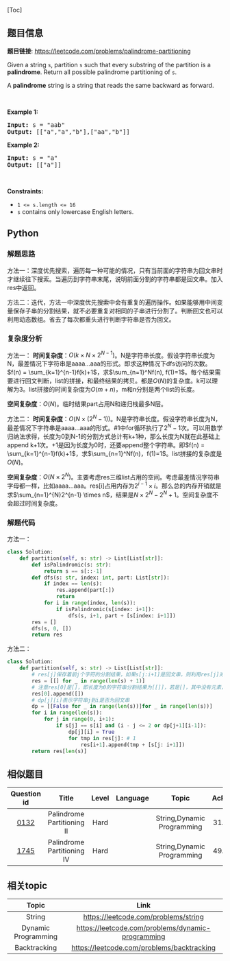 [Toc]
## 题目信息
**题目链接**: https://leetcode.com/problems/palindrome-partitioning
<p>Given a string <code>s</code>, partition <code>s</code> such that every substring of the partition is a <strong>palindrome</strong>. Return all possible palindrome partitioning of <code>s</code>.</p>

<p>A <strong>palindrome</strong> string is a string that reads the same backward as forward.</p>

<p>&nbsp;</p>
<p><strong>Example 1:</strong></p>
<pre><strong>Input:</strong> s = "aab"
<strong>Output:</strong> [["a","a","b"],["aa","b"]]
</pre><p><strong>Example 2:</strong></p>
<pre><strong>Input:</strong> s = "a"
<strong>Output:</strong> [["a"]]
</pre>
<p>&nbsp;</p>
<p><strong>Constraints:</strong></p>

<ul>
	<li><code>1 &lt;= s.length &lt;= 16</code></li>
	<li><code>s</code> contains only lowercase English letters.</li>
</ul>

## Python
### 解题思路
方法一：深度优先搜索，遍历每一种可能的情况，只有当前面的字符串为回文串时才继续往下搜索。当遍历到字符串末尾，说明前面分割的字符串都是回文串。加入res中返回。

方法二：迭代，方法一中深度优先搜索中会有重复的遍历操作。如果能够用中间变量保存子串的分割结果，就不必要重复对相同的子串进行分割了。判断回文也可以利用动态数组。省去了每次都重头进行判断字符串是否为回文。

### 复杂度分析
方法一：
**时间复杂度**：$O(k\times N \times 2^{N-1})$。N是字符串长度。假设字符串长度为N，最差情况下字符串是aaaa...aaa的形式。即求这种情况下dfs访问的次数。$f(n) = \sum_{k=1}^{n-1}f(k)+1$，求$\sum_{n=1}^Nf(n), f(1)=1$。每个结果需要进行回文判断，list的拼接，和最终结果的拷贝。都是$O(N)$的复杂度。k可以理解为3。list拼接的时间复杂度为$O(m+n)$，m和n分别是两个list的长度。

**空间复杂度**：$O(N)$。临时结果part占用N和递归栈最多N层。

方法二：
**时间复杂度**：$O(N \times (2^N-1))$。N是字符串长度。假设字符串长度为N，最差情况下字符串是aaaa...aaa的形式。#1中for循环执行了$2^{N}-1$次。可以用数学归纳法求得，长度为0到N-1的分割方式总计有k+1种，那么长度为N就在此基础上append k+1次。+1是因为长度为0时，还要append整个字符串。即$f(n) = \sum_{k=1}^{n-1}f(k)+1$，求$\sum_{n=1}^Nf(n)，f(1)=1$。list拼接的复杂度是$O(N)$。

**空间复杂度**：$O(N \times 2^{N})$。主要考虑res三维list占用的空间。考虑最差情况字符串字母都一样，比如aaaa...aaa。res[i]占用内存为$2^{i-1} \times i$。那么总的内存开销就是求$\sum_{n=1}^{N}2^{n-1} \times n$，结果是$N \times 2^N-2^N+1$。空间复杂度不会超过时间复杂度。

### 解题代码
方法一：
```python
class Solution:
    def partition(self, s: str) -> List[List[str]]:
        def isPalindromic(s: str):
            return s == s[::-1]
        def dfs(s: str, index: int, part: List[str]):
            if index == len(s):
                res.append(part[:])
                return
            for i in range(index, len(s)):
                if isPalindromic(s[index: i+1]):
                    dfs(s, i+1, part + [s[index: i+1]])
        res = []
        dfs(s, 0, [])
        return res
```

方法二：
```python
class Solution:
    def partition(self, s: str) -> List[List[str]]:
        # res[j]保存着前j个字符的分割结果，如果s[j:i+1]是回文串，则利用res[j]对res[i]进行更新
        res = [[] for _ in range(len(s) + 1)]
        # 注意res[0]是[]，即长度为0的字符串分割结果为[[]]，若是[]，其中没有元素，下面#1的for循环就不会执行。
        res[0].append([])
        # dp[j][i]表示字符串j到i是否为回文串
        dp = [[False for _ in range(len(s))]for _ in range(len(s))]
        for i in range(len(s)):
            for j in range(0, i+1):
                if s[j] == s[i] and (i - j <= 2 or dp[j+1][i-1]):
                    dp[j][i] = True
                    for tmp in res[j]: # 1
                        res[i+1].append(tmp + [s[j: i+1]])
        return res[len(s)]
```
## 相似题目
Question id | Title | Level | Language | Topic | AcRate
:-----------:|:-----:|:-----:|:--------:|:-----:|:------:
[0132](https://leetcode.com/problems/palindrome-partitioning-ii) | Palindrome Partitioning II | Hard |  | String,Dynamic Programming | 31.7%
[1745](https://leetcode.com/problems/palindrome-partitioning-iv) | Palindrome Partitioning IV | Hard |  | String,Dynamic Programming | 49.8%
## 相关topic
Topic | Link
:-----:|:----:
String | https://leetcode.com/problems/string
Dynamic Programming | https://leetcode.com/problems/dynamic-programming
Backtracking | https://leetcode.com/problems/backtracking